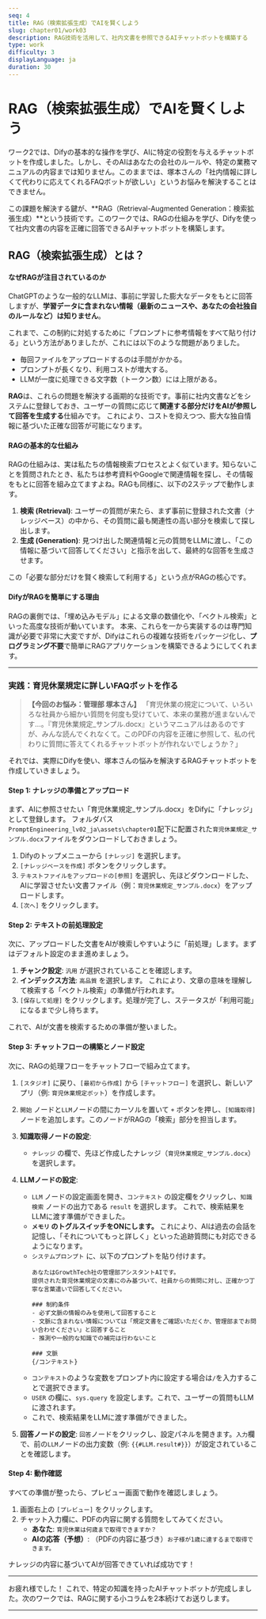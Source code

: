 ```yaml
---
seq: 4
title: RAG（検索拡張生成）でAIを賢くしよう
slug: chapter01/work03
description: RAG技術を活用して、社内文書を参照できるAIチャットボットを構築する
type: work
difficulty: 3
displayLanguage: ja
duration: 30
---
```


# RAG（検索拡張生成）でAIを賢くしよう

ワーク2では、Difyの基本的な操作を学び、AIに特定の役割を与えるチャットボットを作成しました。しかし、そのAIはあなたの会社のルールや、特定の業務マニュアルの内容までは知りません。このままでは、塚本さんの「社内情報に詳しくて代わりに応えてくれるFAQボットが欲しい」というお悩みを解決することはできません。

この課題を解決する鍵が、**RAG（Retrieval-Augmented Generation：検索拡張生成）**という技術です。このワークでは、RAGの仕組みを学び、Difyを使って社内文書の内容を正確に回答できるAIチャットボットを構築します。

## RAG（検索拡張生成）とは？

#### なぜRAGが注目されているのか

ChatGPTのような一般的なLLMは、事前に学習した膨大なデータをもとに回答しますが、**学習データに含まれない情報（最新のニュースや、あなたの会社独自のルールなど）は知りません**。

これまで、この制約に対処するために「プロンプトに参考情報をすべて貼り付ける」という方法がありましたが、これには以下のような問題がありました。
* 毎回ファイルをアップロードするのは手間がかかる。
* プロンプトが長くなり、利用コストが増大する。
* LLMが一度に処理できる文字数（トークン数）には上限がある。

**RAG**は、これらの問題を解決する画期的な技術です。事前に社内文書などをシステムに登録しておき、ユーザーの質問に応じて**関連する部分だけをAIが参照して回答を生成する**仕組みです。 これにより、コストを抑えつつ、膨大な独自情報に基づいた正確な回答が可能になります。

#### RAGの基本的な仕組み

RAGの仕組みは、実は私たちの情報検索プロセスとよく似ています。知らないことを質問されたとき、私たちは参考資料やGoogleで関連情報を探し、その情報をもとに回答を組み立てますよね。RAGも同様に、以下の2ステップで動作します。

1.  **検索 (Retrieval)**: ユーザーの質問が来たら、まず事前に登録された文書（ナレッジベース）の中から、その質問に最も関連性の高い部分を検索して探し出します。
2.  **生成 (Generation)**: 見つけ出した関連情報と元の質問をLLMに渡し、「この情報に基づいて回答してください」と指示を出して、最終的な回答を生成させます。

この「必要な部分だけを賢く検索して利用する」という点がRAGの核心です。

#### DifyがRAGを簡単にする理由

RAGの裏側では、「埋め込みモデル」による文章の数値化や、「ベクトル検索」といった高度な技術が動いています。 本来、これらを一から実装するのは専門知識が必要で非常に大変ですが、Difyはこれらの複雑な技術をパッケージ化し、**プログラミング不要**で簡単にRAGアプリケーションを構築できるようにしてくれます。

---

### 実践：育児休業規定に詳しいFAQボットを作る

> **【今回のお悩み：管理部 塚本さん】**
>「育児休業の規定について、いろいろな社員から細かい質問を何度も受けていて、本来の業務が進まないんです…。『育児休業規定_サンプル.docx』というマニュアルはあるのですが、みんな読んでくれなくて。このPDFの内容を正確に参照して、私の代わりに質問に答えてくれるチャットボットが作れないでしょうか？」

それでは、実際にDifyを使い、塚本さんの悩みを解決するRAGチャットボットを作成していきましょう。

#### Step 1: ナレッジの準備とアップロード

まず、AIに参照させたい「育児休業規定_サンプル.docx」をDifyに「ナレッジ」として登録します。
フォルダパス`PromptEngineering_lv02_ja\assets\chapter01`配下に配置された`育児休業規定_サンプル.docx`ファイルをダウンロードしておきましょう。

1.  Difyのトップメニューから `[ナレッジ]` を選択します。
2.  `[ナレッジベースを作成]` ボタンをクリックします。
3.  `テキストファイルをアップロードの[参照]` を選択し、先ほどダウンロードした、AIに学習させたい文書ファイル（例：`育児休業規定_サンプル.docx`）をアップロードします。
4.  `[次へ]` をクリックします。

#### Step 2: テキストの前処理設定

次に、アップロードした文書をAIが検索しやすいように「前処理」します。まずはデフォルト設定のまま進めましょう。

1.  **チャンク設定**: `汎用` が選択されていることを確認します。
2.  **インデックス方法**: `高品質` を選択します。 これにより、文章の意味を理解して検索する「ベクトル検索」の準備が行われます。
3.  `[保存して処理]` をクリックします。処理が完了し、ステータスが「利用可能」になるまで少し待ちます。

これで、AIが文書を検索するための準備が整いました。

#### Step 3: チャットフローの構築とノード設定

次に、RAGの処理フローをチャットフローで組み立てます。

1.  `[スタジオ]` に戻り、`[最初から作成]` から `[チャットフロー]` を選択し、新しいアプリ（例: `育児休業規定ボット`）を作成します。
3.  `開始` ノードと`LLM`ノードの間にカーソルを置いて `+` ボタンを押し、`[知識取得]` ノードを追加します。このノードがRAGの「検索」部分を担当します。
4.  **知識取得ノードの設定**:
    * `ナレッジ` の欄で、先ほど作成したナレッジ（`育児休業規定_サンプル.docx`）を選択します。

5.  **LLMノードの設定**:
    * `LLM` ノードの設定画面を開き、`コンテキスト` の設定欄をクリックし、`知識検索` ノードの出力である `result` を選択します。 これで、検索結果をLLMに渡す準備ができました。
    * **`メモリ` のトグルスイッチをONにします。** これにより、AIは過去の会話を記憶し、「それについてもっと詳しく」といった追跡質問にも対応できるようになります。
    * `システムプロンプト` に、以下のプロンプトを貼り付けます。
        ```
        あなたはGrowthTech社の管理部アシスタントAIです。
        提供された育児休業規定の文書にのみ基づいて、社員からの質問に対し、正確かつ丁寧な言葉遣いで回答してください。

        ### 制約条件
        - 必ず文脈の情報のみを使用して回答すること
        - 文脈に含まれない情報については「規定文書をご確認いただくか、管理部までお問い合わせください」と回答すること
        - 推測や一般的な知識での補完は行わないこと

        ### 文脈
        {/コンテキスト}
        ```
	* `コンテキスト`のような変数をプロンプト内に設定する場合は`/`を入力することで選択できます。
    * `USER` の欄に、`sys.query` を設定します。これで、ユーザーの質問もLLMに渡されます。
	* これで、検索結果をLLMに渡す準備ができました。

7.  **回答ノードの設定**: `回答`ノードをクリックし、設定パネルを開きます。`入力`欄で、前の`LLM`ノードの出力変数（例: `{{#LLM.result#}}`）が設定されていることを確認します。


#### Step 4: 動作確認

すべての準備が整ったら、プレビュー画面で動作を確認しましょう。

1.  画面右上の `[プレビュー]` をクリックします。
2.  チャット入力欄に、PDFの内容に関する質問をしてみてください。
    * **あなた**: `育児休業は何歳まで取得できますか？`
    * **AIの応答（予想）**: （PDFの内容に基づき）`お子様が1歳に達するまで取得できます。`

ナレッジの内容に基づいてAIが回答できていれば成功です！

---

お疲れ様でした！ これで、特定の知識を持ったAIチャットボットが完成しました。次のワークでは、RAGに関する小コラムを2本続けてお送りします。

---

